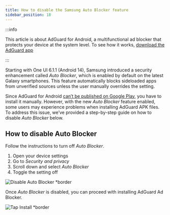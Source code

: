 ```yaml
---
title: How to disable the Samsung Auto Blocker feature
sidebar_position: 18
---
```


:::info

This article is about AdGuard for Android, a multifunctional ad blocker that protects your device at the system level. To see how it works, [download the AdGuard app](https://agrd.io/download-kb-adblock)

:::

Starting with One UI 6.1.1 (Android 14), Samsung introduced a security enhancement called *Auto Blocker*, which is enabled by default on the latest Galaxy smartphones. This feature automatically blocks sideloaded apps from unverified sources unless the user manually overrides the setting.

Since AdGuard for Android [can’t be published on Google Play](https://adguard.com/en/blog/adguard-google-play-removal.html), you have to install it manually. However, with the new *Auto Blocker* feature enabled, some users may experience problems when installing AdGuard APK files. To address this issue, we’ve provided a step-by-step guide on how to disable *Auto Blocker* below.

## How to disable Auto Blocker

Follow the instructions to turn off *Auto Blocker*.

1. Open your device settings
1. Go to *Security and privacy*
1. Scroll down and select *Auto Blocker*
1. Toggle the setting off

![Disable Auto Blocker *border](https://cdn.adtidy.org/content/kb/ad_blocker/android/solving_problems/auto-blocker/auto_blocker_en.png)

Once *Auto Blocker* is disabled, you can proceed with installing AdGuard Ad Blocker.

![Tap Install *border](https://cdn.adtidy.org/content/kb/ad_blocker/android/solving_problems/auto-blocker/install_en.png)
